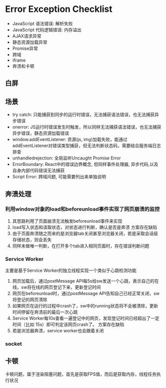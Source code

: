 # Error Exception Checklist
* JavaScript 语法错误: 解析失败
* JavaScript 代码逻辑错误: 内存溢出
* AJAX请求异常
* 静态资源加载异常
* Promise异常
* 跨域
* iframe
* 奔溃和卡顿

## 白屏

## 场景
* try catch: 只能捕获到同步的运行时错误，无法捕获语法错误，也无法捕获异步错误
* onerror: JS运行时错误发生时触发，所以同样无法捕获语法错误，也无法捕获异步错误，静态资源加载错误
* window.addEventListener: 资源(js, img)加载失败，能通过addEventListener对错误类型捕获，但无法判断状态码，需要结合服务端日志排查
* unhandledrejection: 全局监听Uncaught Promise Error
* ErrorBoundary: React中的错误边界概念, 但同样事件处理器, 异步代码,以及自身内部代码错误无法捕获
* Script Error: 跨域问题, 可能需要列出来单独说明

## 奔溃处理

### 利用window对象的load和beforeunload事件实现了网页崩溃的监控
1. 其思路利用了页面崩溃无法触发beforeunload事件来实现
2. load写入状态和读取状态，对状态进行判断，确认是否是奔溃
方案存在缺陷
1. 由于页面奔溃随之而来的是浏览器tab关闭甚至浏览器关闭，若是采取会话级存储状态，则会丢失
2. 同样未做唯一判断，在打开多个tab进入相同页面时，存在错误判断问题

### Service Worker
主要是基于Service Worker的独立线程实现一个类似于心跳检测功能
1. 网页加载后，通过postMessage API每5s给sw发送一个心跳，表示自己的在线，sw将在线的网页登记下来，更新登记时间
2. 网页在beforeunload时，通过postMessage API告知自己已经正常关闭，sw将登记的网页清除
3. 如果网页在运行的过程中crash了，sw中的running状态将不会被清除，更新时间停留在奔溃前的最后一次心跳
4. Service Worker每10s查看一遍登记中的网页，发现登记时间已经超出了一定时间（比如 15s）即可判定该网页crash了。
方案存在缺陷
1. 若是浏览器奔溃，service worker也会跟着关闭

### socket

## 卡顿
卡顿问题，属于渲染阻塞问题，首先是获取FPS值，而后是获取内存，线程任务执行状况